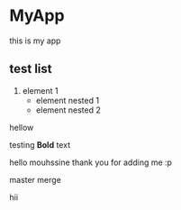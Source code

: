 # MyApp
this is my app

## test list
1. element 1
    - element nested 1 
    - element nested 2

hellow 


testing **Bold** text
 
 
hello mouhssine thank you for adding me :p


 master merge


 hii
